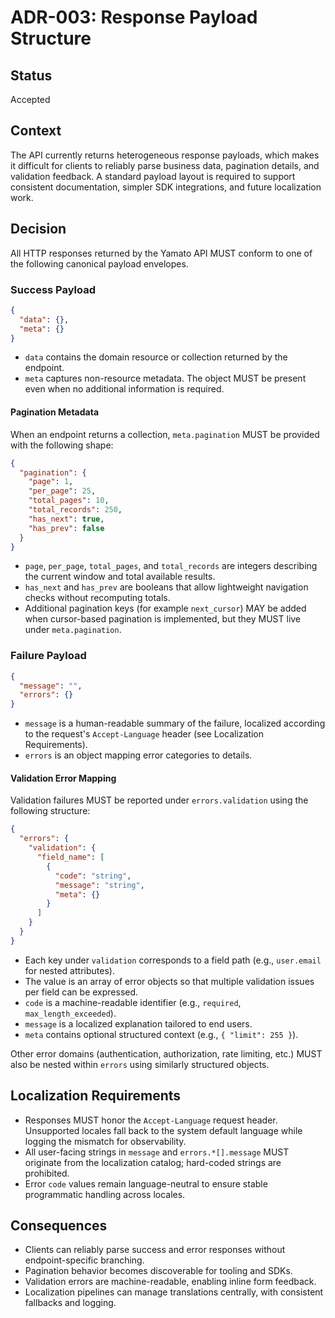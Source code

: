 # ADR-003: Response Payload Structure

## Status
Accepted

## Context
The API currently returns heterogeneous response payloads, which makes it difficult for clients to reliably parse business data, pagination details, and validation feedback. A standard payload layout is required to support consistent documentation, simpler SDK integrations, and future localization work.

## Decision
All HTTP responses returned by the Yamato API MUST conform to one of the following canonical payload envelopes.

### Success Payload
```json
{
  "data": {},
  "meta": {}
}
```

* `data` contains the domain resource or collection returned by the endpoint.
* `meta` captures non-resource metadata. The object MUST be present even when no additional information is required.

#### Pagination Metadata
When an endpoint returns a collection, `meta.pagination` MUST be provided with the following shape:

```json
{
  "pagination": {
    "page": 1,
    "per_page": 25,
    "total_pages": 10,
    "total_records": 250,
    "has_next": true,
    "has_prev": false
  }
}
```

* `page`, `per_page`, `total_pages`, and `total_records` are integers describing the current window and total available results.
* `has_next` and `has_prev` are booleans that allow lightweight navigation checks without recomputing totals.
* Additional pagination keys (for example `next_cursor`) MAY be added when cursor-based pagination is implemented, but they MUST live under `meta.pagination`.

### Failure Payload
```json
{
  "message": "",
  "errors": {}
}
```

* `message` is a human-readable summary of the failure, localized according to the request's `Accept-Language` header (see Localization Requirements).
* `errors` is an object mapping error categories to details.

#### Validation Error Mapping
Validation failures MUST be reported under `errors.validation` using the following structure:

```json
{
  "errors": {
    "validation": {
      "field_name": [
        {
          "code": "string",
          "message": "string",
          "meta": {}
        }
      ]
    }
  }
}
```

* Each key under `validation` corresponds to a field path (e.g., `user.email` for nested attributes).
* The value is an array of error objects so that multiple validation issues per field can be expressed.
* `code` is a machine-readable identifier (e.g., `required`, `max_length_exceeded`).
* `message` is a localized explanation tailored to end users.
* `meta` contains optional structured context (e.g., `{ "limit": 255 }`).

Other error domains (authentication, authorization, rate limiting, etc.) MUST also be nested within `errors` using similarly structured objects.

## Localization Requirements
* Responses MUST honor the `Accept-Language` request header. Unsupported locales fall back to the system default language while logging the mismatch for observability.
* All user-facing strings in `message` and `errors.*[].message` MUST originate from the localization catalog; hard-coded strings are prohibited.
* Error `code` values remain language-neutral to ensure stable programmatic handling across locales.

## Consequences
* Clients can reliably parse success and error responses without endpoint-specific branching.
* Pagination behavior becomes discoverable for tooling and SDKs.
* Validation errors are machine-readable, enabling inline form feedback.
* Localization pipelines can manage translations centrally, with consistent fallbacks and logging.
